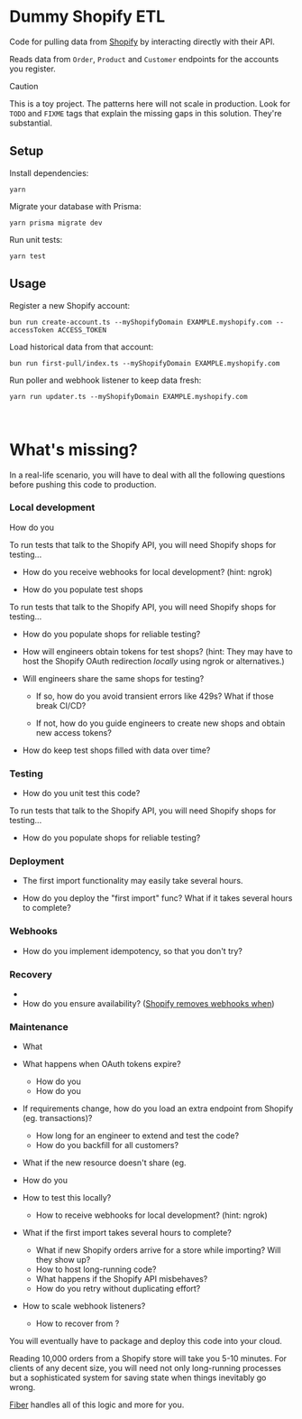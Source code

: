 # Dummy Shopify ETL

Code for pulling data from [Shopify](https://dev.shopify.com) by interacting directly with their API.

Reads data from `Order`, `Product` and `Customer` endpoints for the accounts you register.

> [!CAUTION]
> This is a toy project. The patterns here will not scale in production. Look
> for `TODO` and `FIXME` tags that explain the missing gaps in this solution.
> They're substantial.

## Setup

Install dependencies:

`yarn`

Migrate your database with Prisma:

`yarn prisma migrate dev`

Run unit tests:

`yarn test`

## Usage

Register a new Shopify account:

`bun run create-account.ts --myShopifyDomain EXAMPLE.myshopify.com --accessToken ACCESS_TOKEN`

Load historical data from that account:

`bun run first-pull/index.ts --myShopifyDomain EXAMPLE.myshopify.com`

Run poller and webhook listener to keep data fresh:

`yarn run updater.ts --myShopifyDomain EXAMPLE.myshopify.com`

<br />

# What's missing?

In a real-life scenario, you will have to deal with all the following questions
before pushing this code to production.

### Local development

How do you



To run tests that talk to the Shopify API, you will need Shopify shops for testing...

- How do you receive webhooks for local development? (hint: ngrok)

- How do you populate test shops

To run tests that talk to the Shopify API, you will need Shopify shops for testing...

- How do you populate shops for reliable testing?

- How will engineers obtain tokens for test shops? (hint: They may have to host the Shopify OAuth redirection _locally_ using ngrok or alternatives.)

- Will engineers share the same shops for testing?

  - If so, how do you avoid transient errors like 429s? What if those break CI/CD?

  - If not, how do you guide engineers to create new shops and obtain new access tokens?

- How do keep test shops filled with data over time?


### Testing

- How do you unit test this code?

To run tests that talk to the Shopify API, you will need Shopify shops for testing...

- How do you populate shops for reliable testing?


### Deployment

- The first import functionality may easily take several hours.

- How do you deploy the "first import" func? What if it takes several hours to complete?

### Webhooks

- How do you implement idempotency, so that you don't try?

### Recovery

-
- How do you ensure availability? ([Shopify removes webhooks when](https://help.shopify.com/en/manual/orders/notifications/webhooks))

### Maintenance

- What

- What happens when OAuth tokens expire?
  - How do you
  - How do you 



- If requirements change, how do you load an extra endpoint from Shopify (eg. transactions)?
  - How long for an engineer to extend and test the code?
  - How do you backfill for all customers?
- What if the new resource doesn't share (eg. 

- How do you 

- How to test this locally?
  - How to receive webhooks for local development? (hint: ngrok)
- What if the first import takes several hours to complete?
  - What if new Shopify orders arrive for a store while importing? Will they show up?
  - How to host long-running code?
  - What happens if the Shopify API misbehaves?
  - How do you retry without duplicating effort?



- How to scale webhook listeners?
  - How to recover from ?

You will eventually have to package and deploy this code into your cloud.

Reading 10,000 orders from a Shopify store will take you 5-10 minutes. For
clients of any decent size, you will need not only long-running processes but a
sophisticated system for saving state when things inevitably go wrong.

[Fiber](https://fiber.dev) handles all of this logic and more for you.
